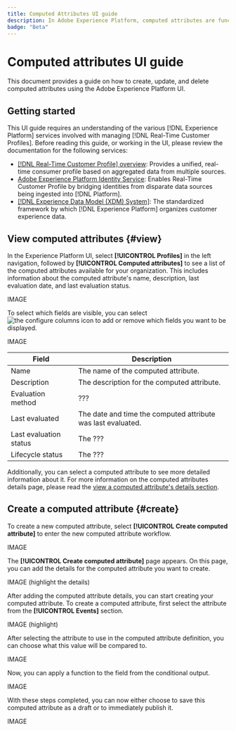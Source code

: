 ```yaml
---
title: Computed Attributes UI guide
description: In Adobe Experience Platform, computed attributes are functions used to aggregate event-level data into profile-level attributes. These functions are automatically computed so that they can be used across segmentation, activation, and personalization. This guide shows how to create, view, update, and delete computed attributes using the Adobe Experience Platform UI.
badge: "Beta"
---
```


# Computed attributes UI guide

This document provides a guide on how to create, update, and delete computed attributes using the Adobe Experience Platform UI.

## Getting started

This UI guide requires an understanding of the various [!DNL Experience Platform] services involved with managing [!DNL Real-Time Customer Profiles]. Before reading this guide, or working in the UI, please review the documentation for the following services:

- [[!DNL Real-Time Customer Profile] overview](../home.md): Provides a unified, real-time consumer profile based on aggregated data from multiple sources.
- [Adobe Experience Platform Identity Service](../../identity-service/home.md): Enables Real-Time Customer Profile by bridging identities from disparate data sources being ingested into [!DNL Platform].
- [[!DNL Experience Data Model (XDM) System]](../../xdm/home.md): The standardized framework by which [!DNL Experience Platform] organizes customer experience data.

## View computed attributes {#view}

In the Experience Platform UI, select **[!UICONTROL Profiles]** in the left navigation, followed by **[!UICONTROL Computed attributes]** to see a list of the computed attributes available for your organization. This includes information about the computed attribute's name, description, last evaluation date, and last evaluation status.

IMAGE

To select which fields are visible, you can select ![the configure columns icon]() to add or remove which fields you want to be displayed.

IMAGE

| Field | Description |
| ----- | ----------- |
| Name | The name of the computed attribute. |
| Description | The description for the computed attribute. |
| Evaluation method | ??? |
| Last evaluated | The date and time the computed attribute was last evaluated. |
| Last evaluation status | The ??? |
| Lifecycle status | The ??? | 

Additionally, you can select a computed attribute to see more detailed information about it. For more information on the computed attributes details page, please read the [view a computed attribute's details section](#view-details).

## Create a computed attribute {#create}

To create a new computed attribute, select **[!UICONTROL Create computed attribute]** to enter the new computed attribute workflow.

IMAGE

The **[!UICONTROL Create computed attribute]** page appears. On this page, you can add the details for the computed attribute you want to create.

IMAGE (highlight the details)

After adding the computed attribute details, you can start creating your computed attribute. To create a computed attribute, first select the attribute from the **[!UICONTROL Events]** section.

IMAGE (highlight)

After selecting the attribute to use in the computed attribute definition, you can choose what this value will be compared to.

IMAGE

Now, you can apply a function to the field from the conditional output.

IMAGE

With these steps completed, you can now either choose to save this computed attribute as a draft or to immediately publish it.

IMAGE
